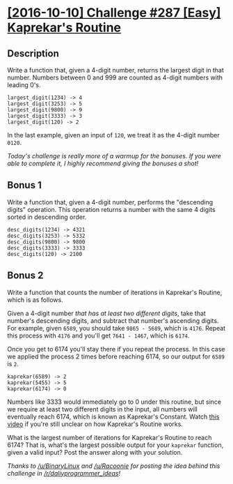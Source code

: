 # [[2016-10-10] Challenge #287 [Easy] Kaprekar's Routine](https://www.reddit.com/r/dailyprogrammer/comments/56tbds/20161010_challenge_287_easy_kaprekars_routine/)

## Description

Write a function that, given a 4-digit number, returns the largest digit in
that number. Numbers between 0 and 999 are counted as 4-digit numbers with
leading 0's.

    largest_digit(1234) -> 4
    largest_digit(3253) -> 5
    largest_digit(9800) -> 9
    largest_digit(3333) -> 3
    largest_digit(120) -> 2

In the last example, given an input of `120`, we treat it as the 4-digit number
`0120`.

*Today's challenge is really more of a warmup for the bonuses. If you were able
to complete it, I highly recommend giving the bonuses a shot!*

## Bonus 1

Write a function that, given a 4-digit number, performs the "descending digits"
operation. This operation returns a number with the same 4 digits sorted in
descending order.

    desc_digits(1234) -> 4321
    desc_digits(3253) -> 5332
    desc_digits(9800) -> 9800
    desc_digits(3333) -> 3333
    desc_digits(120) -> 2100

## Bonus 2

Write a function that counts the number of iterations in Kaprekar's Routine,
which is as follows.

Given a 4-digit number *that has at least two different digits*, take that
number's descending digits, and subtract that number's ascending digits. For
example, given `6589`, you should take `9865 - 5689`, which is `4176`. Repeat
this process with `4176` and you'll get `7641 - 1467`, which is `6174`.

Once you get to 6174 you'll stay there if you repeat the process. In this case
we applied the process 2 times before reaching 6174, so our output for `6589`
is `2`.

    kaprekar(6589) -> 2
    kaprekar(5455) -> 5
    kaprekar(6174) -> 0

Numbers like 3333 would immediately go to 0 under this routine, but since we
require at least two different digits in the input, all numbers will eventually
reach 6174, which is known as Kaprekar's Constant. Watch 
[this video](https://www.youtube.com/watch?v=d8TRcZklX_Q) if you're still
unclear on how Kaprekar's Routine works.

What is the largest number of iterations for Kaprekar's Routine to reach 6174?
That is, what's the largest possible output for your `kaprekar` function, given
a valid input? Post the answer along with your solution.

*Thanks to [/u/BinaryLinux](https://www.reddit.com/u/BinaryLinux) and 
[/u/Racoonie](https://www.reddit.com/u/Racoonie) for posting the idea behind
this challenge in 
[/r/daliyprogrammer_ideas](https://www.reddit.com/r/daliyprogrammer_ideas)!*
